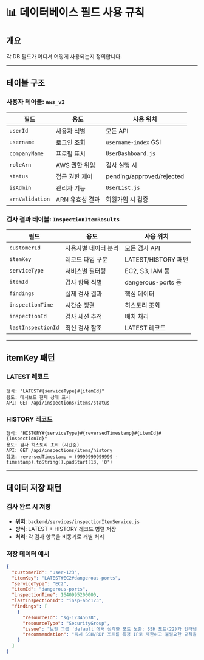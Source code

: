 # 📊 데이터베이스 필드 사용 규칙

## 개요
각 DB 필드가 어디서 어떻게 사용되는지 정의합니다.

---

## 테이블 구조

### 사용자 테이블: `aws_v2`

| 필드 | 용도 | 사용 위치 |
|------|------|-----------|
| `userId` | 사용자 식별 | 모든 API |
| `username` | 로그인 조회 | `username-index` GSI |
| `companyName` | 프로필 표시 | `UserDashboard.js` |
| `roleArn` | AWS 권한 위임 | 검사 실행 시 |
| `status` | 접근 권한 제어 | pending/approved/rejected |
| `isAdmin` | 관리자 기능 | `UserList.js` |
| `arnValidation` | ARN 유효성 결과 | 회원가입 시 검증 |

### 검사 결과 테이블: `InspectionItemResults`

| 필드 | 용도 | 사용 위치 |
|------|------|-----------|
| `customerId` | 사용자별 데이터 분리 | 모든 검사 API |
| `itemKey` | 레코드 타입 구분 | LATEST/HISTORY 패턴 |
| `serviceType` | 서비스별 필터링 | EC2, S3, IAM 등 |
| `itemId` | 검사 항목 식별 | dangerous-ports 등 |
| `findings` | 실제 검사 결과 | 핵심 데이터 |
| `inspectionTime` | 시간순 정렬 | 히스토리 조회 |
| `inspectionId` | 검사 세션 추적 | 배치 처리 |
| `lastInspectionId` | 최신 검사 참조 | LATEST 레코드 |

---

## itemKey 패턴

### LATEST 레코드
```
형식: "LATEST#{serviceType}#{itemId}"
용도: 대시보드 현재 상태 표시
API: GET /api/inspections/items/status
```

### HISTORY 레코드
```
형식: "HISTORY#{serviceType}#{reversedTimestamp}#{itemId}#{inspectionId}"
용도: 검사 히스토리 조회 (시간순)
API: GET /api/inspections/items/history
참고: reversedTimestamp = (9999999999999 - timestamp).toString().padStart(13, '0')
```

---

## 데이터 저장 패턴

### 검사 완료 시 저장
- **위치**: `backend/services/inspectionItemService.js`
- **방식**: LATEST + HISTORY 레코드 병렬 저장
- **처리**: 각 검사 항목을 비동기로 개별 처리

### 저장 데이터 예시
```json
{
  "customerId": "user-123",
  "itemKey": "LATEST#EC2#dangerous-ports", 
  "serviceType": "EC2",
  "itemId": "dangerous-ports",
  "inspectionTime": 1640995200000,
  "lastInspectionId": "insp-abc123",
  "findings": [
    {
      "resourceId": "sg-12345678",
      "resourceType": "SecurityGroup",
      "issue": "보안 그룹 'default'에서 심각한 포트 노출: SSH 포트(22)가 인터넷 전체에 개방됨",
      "recommendation": "즉시 SSH/RDP 포트를 특정 IP로 제한하고 불필요한 규칙을 제거하세요."
    }
  ]
}
```

